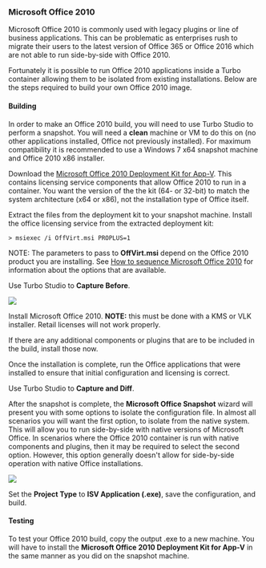 ### Microsoft Office 2010

Microsoft Office 2010 is commonly used with legacy plugins or line of business applications. This can be problematic as enterprises rush to migrate their users to the latest version of Office 365 or Office 2016 which are not able to run side-by-side with Office 2010.

Fortunately it is possible to run Office 2010 applications inside a Turbo container allowing them to be isolated from existing installations. Below are the steps required to build your own Office 2010 image.

#### Building

In order to make an Office 2010 build, you will need to use Turbo Studio to perform a snapshot. You will need a **clean** machine or VM to do this on (no other applications installed, Office not previously installed). For maximum compatibility it is recommended to use a Windows 7 x64 snapshot machine and Office 2010 x86 installer.

Download the [Microsoft Office 2010 Deployment Kit for App-V](https://www.microsoft.com/en-us/download/details.aspx?id=10386). This contains licensing service components that allow Office 2010 to run in a container. You want the version of the the kit (64- or 32-bit) to match the system architecture (x64 or x86), not the installation type of Office itself.

Extract the files from the deployment kit to your snapshot machine. Install the office licensing service from the extracted deployment kit:

```
> msiexec /i OffVirt.msi PROPLUS=1
```

NOTE: The parameters to pass to **OffVirt.msi** depend on the Office 2010 product you are installing. See [How to sequence Microsoft Office 2010](https://support.microsoft.com/en-us/help/2830069/how-to-sequence-microsoft-office-2010-in-microsoft-application-virtual) for information about the options that are available.

Use Turbo Studio to **Capture Before**.

![](/docs/studio/scenarios/office1.png)

Install Microsoft Office 2010. **NOTE:** this must be done with a KMS or VLK installer. Retail licenses will not work properly.

If there are any additional components or plugins that are to be included in the build, install those now.

Once the installation is complete, run the Office applications that were installed to ensure that initial configuration and licensing is correct.

Use Turbo Studio to **Capture and Diff**.

After the snapshot is complete, the **Microsoft Office Snapshot** wizard will present you with some options to isolate the configuration file. In almost all scenarios you will want the first option, to isolate from the native system. This will allow you to run side-by-side with native versions of Microsoft Office. In scenarios where the Office 2010 container is run with native components and plugins, then it may be required to select the second option. However, this option generally doesn't allow for side-by-side operation with native Office installations.

![](/docs/studio/scenarios/office2.png)

Set the **Project Type** to **ISV Application (.exe)**, save the configuration, and build.

#### Testing

To test your Office 2010 build, copy the output .exe to a new machine. You will have to install the **Microsoft Office 2010 Deployment Kit for App-V** in the same manner as you did on the snapshot machine.

